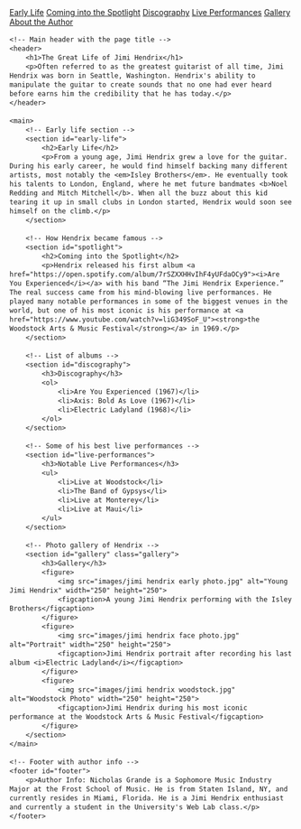 <!DOCTYPE html>
<html lang="en">
<head>
    <meta charset="UTF-8">
    <meta name="viewport" content="width=device-width, initial-scale=1.0">
    <meta name="author" content="Nicholas Grande">
    <meta name="description" content="A short history about the life of guitarist and songwriter Jimi Hendrix">
    <meta name="keywords" content="Jimi Hendrix, Guitarist, Woodstock, Psychedelic, Pioneer">
    <title>All About Jimi Hendrix</title>
    <link rel="stylesheet" href="styles.css">
</head>
<body>
    <!-- Navigation bar for different sections -->
    <nav>
        <a href="#early-life">Early Life</a>
        <a href="#spotlight">Coming into the Spotlight</a>
        <a href="#discography">Discography</a>
        <a href="#live-performances">Live Performances</a>
        <a href="#gallery">Gallery</a>
        <a href="#footer">About the Author</a>
    </nav>

    <!-- Main header with the page title -->
    <header>
        <h1>The Great Life of Jimi Hendrix</h1>
        <p>Often referred to as the greatest guitarist of all time, Jimi Hendrix was born in Seattle, Washington. Hendrix's ability to manipulate the guitar to create sounds that no one had ever heard before earns him the credibility that he has today.</p>
    </header>

    <main>
        <!-- Early life section -->
        <section id="early-life">
            <h2>Early Life</h2>
            <p>From a young age, Jimi Hendrix grew a love for the guitar. During his early career, he would find himself backing many different artists, most notably the <em>Isley Brothers</em>. He eventually took his talents to London, England, where he met future bandmates <b>Noel Redding and Mitch Mitchell</b>. When all the buzz about this kid tearing it up in small clubs in London started, Hendrix would soon see himself on the climb.</p>
        </section>

        <!-- How Hendrix became famous -->
        <section id="spotlight">
            <h2>Coming into the Spotlight</h2>
            <p>Hendrix released his first album <a href="https://open.spotify.com/album/7rSZXXHHvIhF4yUFdaOCy9"><i>Are You Experienced</i></a> with his band “The Jimi Hendrix Experience.” The real success came from his mind-blowing live performances. He played many notable performances in some of the biggest venues in the world, but one of his most iconic is his performance at <a href="https://www.youtube.com/watch?v=liG349SoF_U"><strong>the Woodstock Arts & Music Festival</strong></a> in 1969.</p>
        </section>

        <!-- List of albums -->
        <section id="discography">
            <h3>Discography</h3>
            <ol>
                <li>Are You Experienced (1967)</li>
                <li>Axis: Bold As Love (1967)</li>
                <li>Electric Ladyland (1968)</li>
            </ol>
        </section>

        <!-- Some of his best live performances -->
        <section id="live-performances">
            <h3>Notable Live Performances</h3>
            <ul>
                <li>Live at Woodstock</li>
                <li>The Band of Gypsys</li>
                <li>Live at Monterey</li>
                <li>Live at Maui</li>
            </ul>
        </section>

        <!-- Photo gallery of Hendrix -->
        <section id="gallery" class="gallery">
            <h3>Gallery</h3>
            <figure>
                <img src="images/jimi hendrix early photo.jpg" alt="Young Jimi Hendrix" width="250" height="250">
                <figcaption>A young Jimi Hendrix performing with the Isley Brothers</figcaption>
            </figure>
            <figure>
                <img src="images/jimi hendrix face photo.jpg" alt="Portrait" width="250" height="250">
                <figcaption>Jimi Hendrix portrait after recording his last album <i>Electric Ladyland</i></figcaption>
            </figure>
            <figure>
                <img src="images/jimi hendrix woodstock.jpg" alt="Woodstock Photo" width="250" height="250">
                <figcaption>Jimi Hendrix during his most iconic performance at the Woodstock Arts & Music Festival</figcaption>
            </figure>
        </section>
    </main>

    <!-- Footer with author info -->
    <footer id="footer">
        <p>Author Info: Nicholas Grande is a Sophomore Music Industry Major at the Frost School of Music. He is from Staten Island, NY, and currently resides in Miami, Florida. He is a Jimi Hendrix enthusiast and currently a student in the University's Web Lab class.</p>
    </footer>
</body>
</html>
